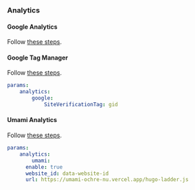 ### Analytics

#### Google Analytics

Follow [these steps](https://gohugo.io/templates/internal/#configure-google-analytics).

#### Google Tag Manager

Follow [these steps](https://developers.google.com/tag-manager).

```yml
params:
	analytics:
		google:
			SiteVerificationTag: gid
```

#### Umami Analytics

Follow [these steps](https://guangzhengli.com/blog/en/how-to-integrate-umami-for-free-to-blog-site/).

```yml
params:
	analytics:
		umami:
      enable: true
      website_id: data-website-id
      url: https://umami-ochre-nu.vercel.app/hugo-ladder.js
```

